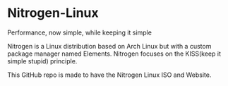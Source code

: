 # Nitrogen-Linux
Performance, now simple, while keeping it simple

Nitrogen is a Linux distribution based on Arch Linux but with a custom package manager named Elements. Nitrogen focuses on the KISS(keep it simple stupid) principle.

This GitHub repo is made to have the Nitrogen Linux ISO and Website.
